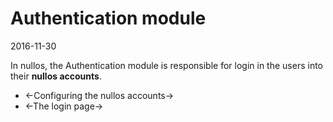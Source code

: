 Authentication module
========================
2016-11-30



In nullos, the Authentication module is responsible for login in the users into their **nullos accounts**.


- <-Configuring the nullos accounts->
- <-The login page->